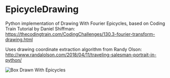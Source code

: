 # EpicycleDrawing
Python implementation of Drawing With Fourier Epicycles, based on Coding Train Tutorial by Daniel Shiffman:
https://thecodingtrain.com/CodingChallenges/130.3-fourier-transform-drawing.html

Uses drawing coordinate extraction algorithm from Randy Olson:
http://www.randalolson.com/2018/04/11/traveling-salesman-portrait-in-python/

![Box Drawn With Epicycles]("boxAnimation.gif")
